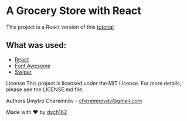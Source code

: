 # A Grocery Store with React 

This project is a React version of this [tutorial](https://www.youtube.com/watch?v=lCCN_lkl3Xw)

## What was used:
- [React](https://pt-br.reactjs.org/)
- [Font Awesome](https://fontawesome.com/)
- [Swiper](https://swiperjs.com/react)


License
This project is licensed under the MIT License. For more details, please see the LICENSE.md file.

Authors
Dmytro Cheremnov - cheremnovdv@gmail.com

Made with ❤️ by [dvch162](https://github.com/dvch162)
